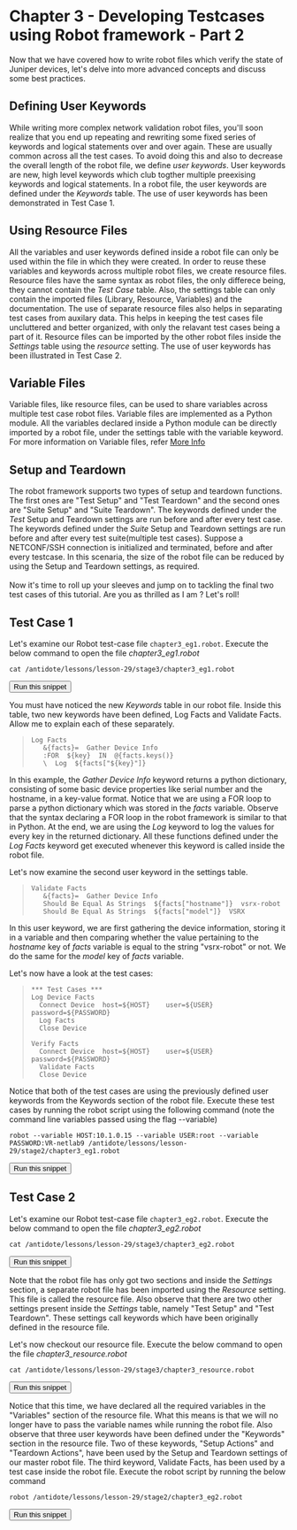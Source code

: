 # Chapter 3 - Developing Testcases using Robot framework - Part 2

Now that we have covered how to write robot files which verify the state of Juniper devices, let's delve into more advanced concepts and discuss some best practices.

## Defining User Keywords

While writing more complex network validation robot files, you'll soon realize that you end up repeating and rewriting some fixed series of keywords and logical statements over and over again. These are usually common across all the test cases. To avoid doing this and also to decrease the overall length of the robot file, we define *user keywords*.  User keywords are new, high level keywords which club togther multiple preexising keywords and logical statements. In a robot file, the user keywords are defined under the *Keywords* table. The use of user keywords has been demonstrated in Test Case 1.

## Using Resource Files

All the variables and user keywords defined inside a robot file can only be used within the file in which they were created. In order to reuse these variables and keywords across multiple robot files, we create resource files. Resource files have the same syntax as robot files, the only differece being, they cannot contain the *Test Case* table. Also, the settings table can only contain the imported files (Library, Resource, Variables) and the documentation. The use of separate resource files also helps in separating test cases from auxilary data. This helps in keeping the test cases file uncluttered and better organized, with only the relavant test cases being a part of it. Resource files can be imported by the other robot files inside the *Settings* table using the *resource* setting. The use of user keywords has been illustrated in Test Case 2.

## Variable Files

Variable files, like resource files, can be used to share variables across multiple test case robot files. Variable files are implemented as a Python module. All the variables declared inside a Python module can be directly imported by a robot file, under the settings table with the variable keyword. For more information on Variable files, refer [More Info](http://robotframework.org/robotframework/latest/RobotFrameworkUserGuide.html#variable-files)

## Setup and Teardown

The robot framework supports two types of setup and teardown functions. The first ones are "Test Setup" and "Test Teardown" and the second ones are "Suite Setup" and "Suite Teardown". The keywords defined under the *Test* Setup and Teardown settings are run before and after every test case. The keywords defined under the *Suite* Setup and Teardown settings are run before and after every test suite(multiple test cases). Suppose a NETCONF/SSH connection is initialized and terminated, before and after every testcase. In this scenaria, the size of the robot file can be reduced by using the Setup and Teardown settings, as required.
\
\
Now it's time to roll up your sleeves and jump on to tackling the final two test cases of this tutorial. Are you as thrilled as I am ? Let's roll!

## Test Case 1
Let's examine our Robot test-case file `chapter3_eg1.robot`. Execute the below command to open the file *chapter3_eg1.robot*
```
cat /antidote/lessons/lesson-29/stage3/chapter3_eg1.robot
```
<button type="button" class="btn btn-primary btn-sm" onclick="runSnippetInTab('linux1', 0)">Run this snippet</button>

You must have noticed the new *Keywords* table in our robot file. Inside this table, two new keywords have been defined, Log Facts and Validate Facts. Allow me to explain each of these separately.

>```
>Log Facts
>    &{facts}=	Gather Device Info
>    :FOR  ${key}  IN  @{facts.keys()}  
>    \  Log  ${facts["${key}"]}
>```

In this example, the *Gather Device Info* keyword returns a python dictionary, consisting of some basic device properties like serial number and the hostname, in a key-value format. Notice that we are using a FOR loop to parse a python dictionary which was stored in the *facts* variable. Observe that the syntax declaring a FOR loop in the robot framework is similar to that in Python. At the end, we are using the *Log* keyword to log the values for every key in the returned dictionary. All these functions defined under the *Log Facts* keyword get executed whenever this keyword is called inside the robot file. 

Let's now examine the second user keyword in the settings table.

>```
>Validate Facts
>	 &{facts}=	Gather Device Info
>    Should Be Equal As Strings  ${facts["hostname"]}  vsrx-robot
>    Should Be Equal As Strings  ${facts["model"]}  VSRX
>```

In this user keyword, we are first gathering the device information, storing it in a variable and then comparing whether the value pertaining to the *hostname* key of *facts* variable is equal to the string "vsrx-robot" or not. We do the same for the *model* key of *facts* variable.

Let's now have a look at the test cases:

>```
>*** Test Cases ***
>Log Device Facts
>	Connect Device  host=${HOST}	user=${USER}	password=${PASSWORD}
>	Log Facts
>	Close Device
>
>Verify Facts
>	Connect Device  host=${HOST}	user=${USER}	password=${PASSWORD}
>	Validate Facts
>	Close Device
>```

Notice that both of the test cases are using the previously defined user keywords from the Keywords section of the robot file. Execute these test cases by running the robot script using the following command (note the command line variables passed using the flag --variable)
```
robot --variable HOST:10.1.0.15 --variable USER:root --variable PASSWORD:VR-netlab9 /antidote/lessons/lesson-29/stage2/chapter3_eg1.robot
```
<button type="button" class="btn btn-primary btn-sm" onclick="runSnippetInTab('linux1', 4)">Run this snippet</button>



## Test Case 2

Let's examine our Robot test-case file `chapter3_eg2.robot`. Execute the below command to open the file *chapter3_eg2.robot*
```
cat /antidote/lessons/lesson-29/stage3/chapter3_eg2.robot
```
<button type="button" class="btn btn-primary btn-sm" onclick="runSnippetInTab('linux1', 5)">Run this snippet</button>

Note that the robot file has only got two sections and inside the *Settings* section, a separate robot file has been imported using the *Resource* setting. This file is called the resource file. Also observe that there are two other settings present inside the *Settings* table, namely "Test Setup" and "Test Teardown". These settings call keywords which have been originally defined in the resource file.

Let's now checkout our resource file. Execute the below command to open the file *chapter3_resource.robot*
```
cat /antidote/lessons/lesson-29/stage3/chapter3_resource.robot
```
<button type="button" class="btn btn-primary btn-sm" onclick="runSnippetInTab('linux1', 6)">Run this snippet</button>

Notice that this time, we have declared all the required variables in the "Variables" section of the resource file. What this means is that we will no longer have to pass the variable names while running the robot file. Also observe that three user keywords have been defined under the "Keywords" section in the resource file. Two of these keywords, "Setup Actions" and "Teardown Actions", have been used by the Setup and Teardown settings of our master robot file. The third keyword, Validate Facts, has been used by a test case inside the robot file. Execute the robot script by running the below command
```
robot /antidote/lessons/lesson-29/stage2/chapter3_eg2.robot
```
<button type="button" class="btn btn-primary btn-sm" onclick="runSnippetInTab('linux1', 7)">Run this snippet</button>

